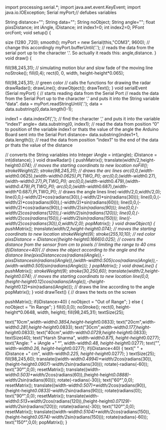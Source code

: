 import processing.serial.*;
import java.awt.event.KeyEvent;
import java.io.IOException;
Serial myPort;// defubes variables

String distance="";
String data="";
String noObject;
String angle="";
float pixsDistance;
int iAngle, iDistance;
int index1=0;
int index2=0;
PFont orcFont;
void setup() {

size (1280  ,720);
smooth();
myPort = new Serial(this,"COM3", 9600); // change this accordingly
myPort.bufferUntil('.'); // reads the data from the serial port up to the character ‘.’. So actually it reads this: angle,distance.
}
void draw() {

fill(98,245,31);
// simulating motion blur and slow fade of the moving line
noStroke();
fill(0,4);
rect(0, 0, width, height-height*0.065);

fill(98,245,31); // green color
// calls the functions for drawing the radar
drawRadar();
drawLine();
drawObject();
drawText();
}
void serialEvent (Serial myPort) { // starts reading data from the Serial Port
// reads the data from the Serial Port up to the character ‘.’ and puts it into the String variable “data”.
data = myPort.readStringUntil('.');
data = data.substring(0,data.length()-1);

index1 = data.indexOf(','); // find the character ‘,’ and puts it into the variable “index1”
angle= data.substring(0, index1); // read the data from position “0” to position of the variable index1 or thats the value of the angle the Arduino Board sent into the Serial Port
distance= data.substring(index1+1, data.length()); // read the data from position “index1” to the end of the data pr thats the value of the distance

// converts the String variables into Integer
iAngle = int(angle);
iDistance = int(distance);
}
void drawRadar() {
pushMatrix();
translate(width/2,height-height*0.074); // moves the starting coordinats to new location
noFill();
strokeWeight(2);
stroke(98,245,31);
// draws the arc lines
arc(0,0,(width-width*0.0625),(width-width*0.0625),PI,TWO_PI);
arc(0,0,(width-width*0.27),(width-width*0.27),PI,TWO_PI);
arc(0,0,(width-width*0.479),(width-width*0.479),PI,TWO_PI);
arc(0,0,(width-width*0.687),(width-width*0.687),PI,TWO_PI);
// draws the angle lines
line(-width/2,0,width/2,0);
line(0,0,(-width/2)*cos(radians(30)),(-width/2)*sin(radians(30)));
line(0,0,(-width/2)*cos(radians(60)),(-width/2)*sin(radians(60)));
line(0,0,(-width/2)*cos(radians(90)),(-width/2)*sin(radians(90)));
line(0,0,(-width/2)*cos(radians(120)),(-width/2)*sin(radians(120)));
line(0,0,(-width/2)*cos(radians(150)),(-width/2)*sin(radians(150)));
line((-width/2)*cos(radians(30)),0,width/2,0);
popMatrix();
}
void drawObject() {
pushMatrix();
translate(width/2,height-height*0.074); // moves the starting coordinats to new location
strokeWeight(9);
stroke(255,10,10); // red color
pixsDistance = iDistance*((height-height*0.1666)*0.025); // covers the distance from the sensor from cm to pixels
// limiting the range to 40 cms
if(iDistance<40){
// draws the object according to the angle and the distance
line(pixsDistance*cos(radians(iAngle)),-pixsDistance*sin(radians(iAngle)),(width-width*0.505)*cos(radians(iAngle)),-(width-width*0.505)*sin(radians(iAngle)));
}
popMatrix();
}
void drawLine() {
pushMatrix();
strokeWeight(9);
stroke(30,250,60);
translate(width/2,height-height*0.074); // moves the starting coordinats to new location
line(0,0,(height-height*0.12)*cos(radians(iAngle)),-(height-height*0.12)*sin(radians(iAngle))); // draws the line according to the angle
popMatrix();
}
void drawText() { // draws the texts on the screen

pushMatrix();
if(iDistance>40) {
noObject = "Out of Range";
}
else {
noObject = "In Range";
}
fill(0,0,0);
noStroke();
rect(0, height-height*0.0648, width, height);
fill(98,245,31);
textSize(25);

text("10cm",width-width*0.3854,height-height*0.0833);
text("20cm",width-width*0.281,height-height*0.0833);
text("30cm",width-width*0.177,height-height*0.0833);
text("40cm",width-width*0.0729,height-height*0.0833);
textSize(40);
text("Harsh Sharma", width-width*0.875, height-height*0.0277);
text("Angle: " + iAngle +" °", width-width*0.48, height-height*0.0277);
text("", width-width*0.26, height-height*0.0277);
if(iDistance<40) {
text(" " + iDistance +" cm", width-width*0.225, height-height*0.0277);
}
textSize(25);
fill(98,245,60);
translate((width-width*0.4994)+width/2*cos(radians(30)),(height-height*0.0907)-width/2*sin(radians(30)));
rotate(-radians(-60));
text("30°",0,0);
resetMatrix();
translate((width-width*0.503)+width/2*cos(radians(60)),(height-height*0.0888)-width/2*sin(radians(60)));
rotate(-radians(-30));
text("60°",0,0);
resetMatrix();
translate((width-width*0.507)+width/2*cos(radians(90)),(height-height*0.0833)-width/2*sin(radians(90)));
rotate(radians(0));
text("90°",0,0);
resetMatrix();
translate(width-width*0.513+width/2*cos(radians(120)),(height-height*0.07129)-width/2*sin(radians(120)));
rotate(radians(-30));
text("120°",0,0);
resetMatrix();
translate((width-width*0.5104)+width/2*cos(radians(150)),(height-height*0.0574)-width/2*sin(radians(150)));
rotate(radians(-60));
text("150°",0,0);
popMatrix();
}
